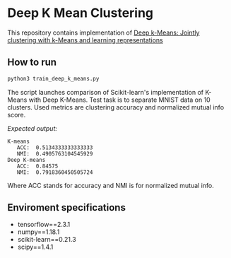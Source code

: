 # Deep K Mean Clustering

This repository contains implementation of [Deep k-Means: Jointly clustering with k-Means and learning representations](https://arxiv.org/abs/1806.10069)

## How to run

```bash
python3 train_deep_k_means.py
```
The script launches comparison of Scikit-learn's implementation of K-Means with Deep K-Means.
Test task is to separate MNIST data on 10 clusters. 
Used metrics are clustering accuracy and normalized mutual info score.

_*Expected output:*_

```
K-means
   ACC:  0.5134333333333333
   NMI:  0.4905763104545929
Deep K-means
   ACC:  0.84575
   NMI:  0.7918360450505724
```

Where ACC stands for accuracy and NMI is for normalized mutual info.

## Enviroment specifications
* tensorflow==2.3.1
* numpy==1.18.1
* scikit-learn==0.21.3
* scipy==1.4.1
